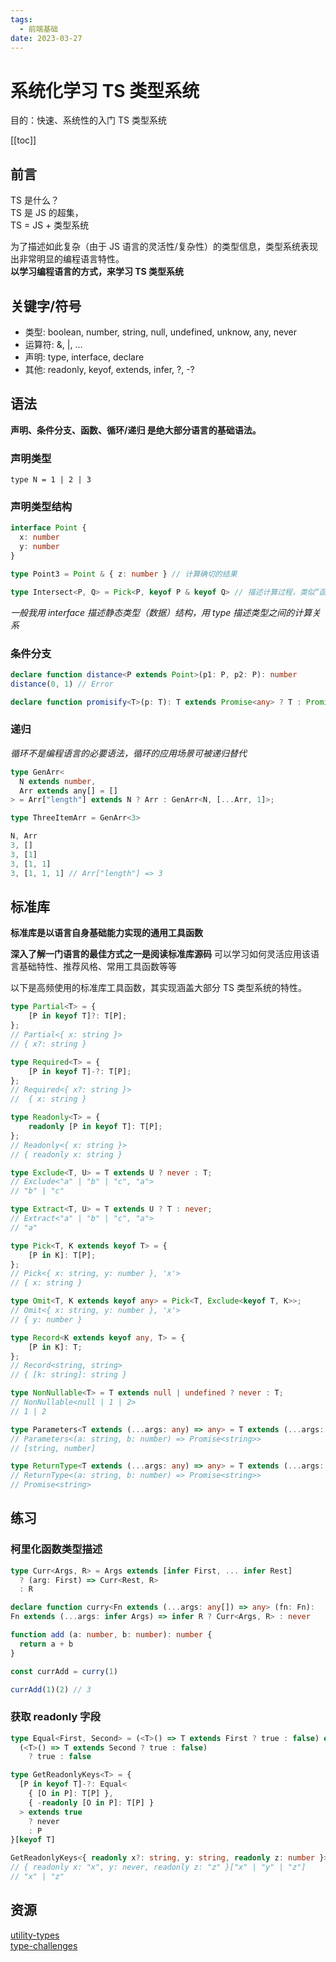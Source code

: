 ```yaml
---
tags:
  - 前端基础
date: 2023-03-27
---
```


# 系统化学习 TS 类型系统
目的：快速、系统性的入门 TS 类型系统

[[toc]]

## 前言
TS 是什么？  
TS 是 JS 的超集，  
TS = JS + 类型系统

为了描述如此复杂（由于 JS 语言的灵活性/复杂性）的类型信息，类型系统表现出非常明显的编程语言特性。  
**以学习编程语言的方式，来学习 TS 类型系统**  

## 关键字/符号
- 类型: boolean, number, string, null, undefined, unknow, any, never
- 运算符: &, |, ...
- 声明: type, interface, declare
- 其他: readonly, keyof, extends, infer, ?, -?

## 语法

**声明、条件分支、函数、循环/递归 是绝大部分语言的基础语法。**  

### 声明类型

`type N = 1 | 2 | 3`

### 声明类型结构

```ts
interface Point {
  x: number
  y: number
}

type Point3 = Point & { z: number } // 计算确切的结果

type Intersect<P, Q> = Pick<P, keyof P & keyof Q> // 描述计算过程，类似“函数”
```

*一般我用 interface 描述静态类型（数据）结构，用 type 描述类型之间的计算关系*  

### 条件分支

```ts
declare function distance<P extends Point>(p1: P, p2: P): number
distance(0, 1) // Error

declare function promisify<T>(p: T): T extends Promise<any> ? T : Promise<T>
```

### 递归
*循环不是编程语言的必要语法，循环的应用场景可被递归替代*  

```ts
type GenArr<
  N extends number, 
  Arr extends any[] = []
> = Arr["length"] extends N ? Arr : GenArr<N, [...Arr, 1]>;

type ThreeItemArr = GenArr<3>

N, Arr
3, []
3, [1]
3, [1, 1]
3, [1, 1, 1] // Arr["length"] => 3
```


## 标准库

**标准库是以语言自身基础能力实现的通用工具函数**  

**深入了解一门语言的最佳方式之一是阅读标准库源码**
可以学习如何灵活应用该语言基础特性、推荐风格、常用工具函数等等  

以下是高频使用的标准库工具函数，其实现涵盖大部分 TS 类型系统的特性。  
```ts
type Partial<T> = {
    [P in keyof T]?: T[P];
};
// Partial<{ x: string }> 
// { x?: string }

type Required<T> = {
    [P in keyof T]-?: T[P];
};
// Required<{ x?: string }> 
//  { x: string }

type Readonly<T> = {
    readonly [P in keyof T]: T[P];
};
// Readonly<{ x: string }> 
// { readonly x: string }

type Exclude<T, U> = T extends U ? never : T;
// Exclude<"a" | "b" | "c", "a">
// "b" | "c"

type Extract<T, U> = T extends U ? T : never;
// Extract<"a" | "b" | "c", "a">
// "a"

type Pick<T, K extends keyof T> = {
    [P in K]: T[P];
};
// Pick<{ x: string, y: number }, 'x'> 
// { x: string }

type Omit<T, K extends keyof any> = Pick<T, Exclude<keyof T, K>>;
// Omit<{ x: string, y: number }, 'x'> 
// { y: number }

type Record<K extends keyof any, T> = {
    [P in K]: T;
};
// Record<string, string>
// { [k: string]: string }

type NonNullable<T> = T extends null | undefined ? never : T;
// NonNullable<null | 1 | 2> 
// 1 | 2

type Parameters<T extends (...args: any) => any> = T extends (...args: infer P) => any ? P : never;
// Parameters<(a: string, b: number) => Promise<string>>
// [string, number]

type ReturnType<T extends (...args: any) => any> = T extends (...args: any) => infer R ? R : any;
// ReturnType<(a: string, b: number) => Promise<string>>
// Promise<string>
```

## 练习

### 柯里化函数类型描述
```ts
type Curr<Args, R> = Args extends [infer First, ... infer Rest]
  ? (arg: First) => Curr<Rest, R>
  : R

declare function curry<Fn extends (...args: any[]) => any> (fn: Fn):
Fn extends (...args: infer Args) => infer R ? Curr<Args, R> : never

function add (a: number, b: number): number {
  return a + b
}

const currAdd = curry(1)

currAdd(1)(2) // 3
```

### 获取 readonly 字段
```ts
type Equal<First, Second> = (<T>() => T extends First ? true : false) extends 
  (<T>() => T extends Second ? true : false) 
    ? true : false 

type GetReadonlyKeys<T> = {
  [P in keyof T]-?: Equal<
    { [O in P]: T[P] },
    { -readonly [O in P]: T[P] }
  > extends true
    ? never
    : P
}[keyof T]

GetReadonlyKeys<{ readonly x?: string, y: string, readonly z: number }>
// { readonly x: "x", y: never, readonly z: "z" }["x" | "y" | "z"]
// "x" | "z"
```

## 资源
[utility-types](https://github.com/piotrwitek/utility-types)  
[type-challenges](https://github.com/type-challenges/type-challenges)  